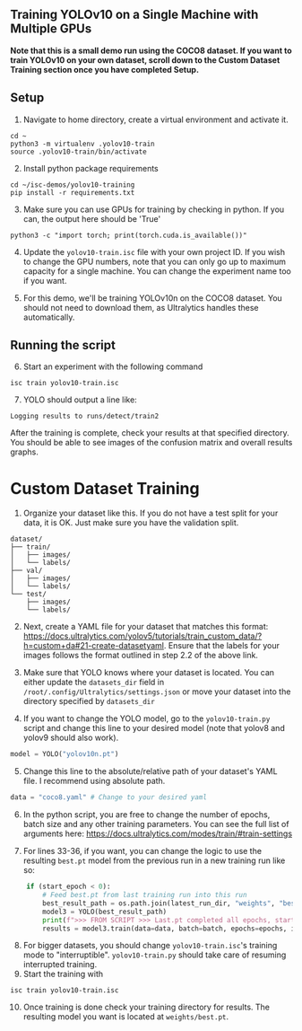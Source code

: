 ## Training YOLOv10 on a Single Machine with Multiple GPUs
**Note that this is a small demo run using the COCO8 dataset. If you want to train YOLOv10 on your own dataset, scroll down to the Custom Dataset Training section once you have completed Setup.**

## Setup
1. Navigate to home directory, create a virtual environment and activate it.
```
cd ~
python3 -m virtualenv .yolov10-train
source .yolov10-train/bin/activate
```
2. Install python package requirements
```
cd ~/isc-demos/yolov10-training
pip install -r requirements.txt
```
3. Make sure you can use GPUs for training by checking in python. If you can, the output here should be 'True'
```
python3 -c "import torch; print(torch.cuda.is_available())"
```
4. Update the `yolov10-train.isc` file with your own project ID. If you wish to change the GPU numbers, note that you can only go up to maximum capacity for a single machine. You can change the experiment name too if you want.

5. For this demo, we'll be training YOLOv10n on the COCO8 dataset. You should not need to download them, as Ultralytics handles these automatically.

## Running the script
6. Start an experiment with the following command
```
isc train yolov10-train.isc
```
7. YOLO should output a line like:
```
Logging results to runs/detect/train2
```
After the training is complete, check your results at that specified directory. You should be able to see images of the confusion matrix and overall results graphs.

# Custom Dataset Training
1. Organize your dataset like this. If you do not have a test split for your data, it is OK. Just make sure you have the validation split.
```
dataset/
├── train/
│   ├── images/
│   └── labels/
├── val/
│   ├── images/
│   └── labels/
└── test/
    ├── images/
    └── labels/
```
2.  Next, create a YAML file for your dataset that matches this format: https://docs.ultralytics.com/yolov5/tutorials/train_custom_data/?h=custom+da#21-create-datasetyaml. Ensure that the labels for your images follows the format outlined in step 2.2 of the above link.

3. Make sure that YOLO knows where your dataset is located. You can either update the `datasets_dir` field in `/root/.config/Ultralytics/settings.json` or move your dataset into the directory specified by `datasets_dir`

4. If you want to change the YOLO model, go to the `yolov10-train.py` script and change this line to your desired model (note that yolov8 and yolov9 should also work).
```py
model = YOLO("yolov10n.pt")
```
5. Change this line to the absolute/relative path of your dataset's YAML file. I recommend using absolute path.
```py
data = "coco8.yaml" # Change to your desired yaml
```
6. In the python script, you are free to change the number of epochs, batch size and any other training parameters. You can see the full list of arguments here: https://docs.ultralytics.com/modes/train/#train-settings

7. For lines 33-36, if you want, you can change the logic to use the resulting `best.pt` model from the previous run in a new training run like so:
```py
    if (start_epoch < 0):
        # Feed best.pt from last training run into this run
        best_result_path = os.path.join(latest_run_dir, "weights", "best.pt")
        model3 = YOLO(best_result_path)
        print(f">>> FROM SCRIPT >>> Last.pt completed all epochs, starting new training...")
        results = model3.train(data=data, batch=batch, epochs=epochs, imgsz=imgsz, device=device, resume=False)
```
8. For bigger datasets, you should change `yolov10-train.isc`'s training mode to "interruptible". `yolov10-train.py` should take care of resuming interrupted training.
9. Start the training with
```
isc train yolov10-train.isc
```
10. Once training is done check your training directory for results. The resulting model you want is located at `weights/best.pt`.